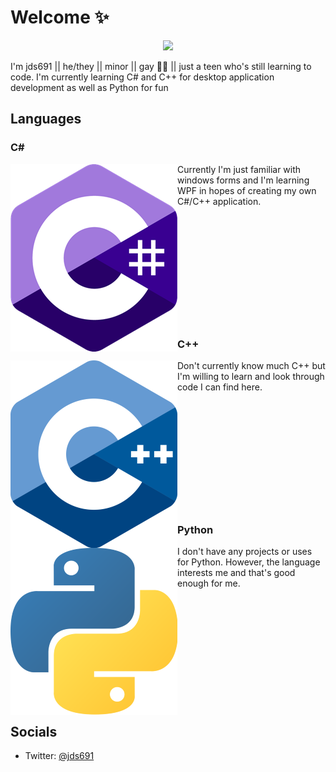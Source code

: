 # Welcome ✨
<p align="center">
    <img src="https://avatars2.githubusercontent.com/u/52429194?s=460&u=97d0e40346c11e7efb6b05b26a1a9efc990c7a77&v=4" />
</p>
I'm jds691 || he/they || minor || gay 🏳️‍🌈 || just a teen who's still learning to code. I'm currently learning C# and C++ for desktop application development as well as Python for fun

## Languages

### C#
<img align="left" src="https://github.com/jds691/jds691/blob/master/csharp.png" />
Currently I'm just familiar with windows forms and I'm learning WPF in hopes of creating my own C#/C++ application.
<br/>
<br/>
<br/>
<br/>
<br/>
<br/>
<br/>
<br/>
<br/>
<br/>
<br/>
<br/>

### C++
<img align="left" src="https://github.com/jds691/jds691/blob/master/cpp.png" />
Don't currently know much C++ but I'm willing to learn and look through code I can find here.
<br/>
<br/>
<br/>
<br/>
<br/>
<br/>
<br/>
<br/>
<br/>
<br/>
<br/>
<br/>

### Python
<img align="left" src="https://github.com/jds691/jds691/blob/master/python.png" />
I don't have any projects or uses for Python. However, the language interests me and that's good enough for me.
<br/>
<br/>
<br/>
<br/>
<br/>
<br/>
<br/>
<br/>
<br/>
<br/>
<br/>
<br/>


<!--
## Current projects

- [Atlas](https://github.com/jds691/Atlas/)
<!--
- DiscordRP for M1 running apps
- Discord bot with a friend :)
-->


## Socials

- Twitter: [@jds691](https://twitter.com/jds691/)

<!--
## Closing thoughts

Thank you so much for reading about me and what I do!
-->

<!--
**jds691/jds691** is a ✨ _special_ ✨ repository because its `README.md` (this file) appears on your GitHub profile.

Here are some ideas to get you started:

- 🔭 I’m currently working on ...
- 🌱 I’m currently learning ...
- 👯 I’m looking to collaborate on ...
- 🤔 I’m looking for help with ...
- 💬 Ask me about ...
- 📫 How to reach me: ...
- 😄 Pronouns: ...
- ⚡ Fun fact: ...
-->
